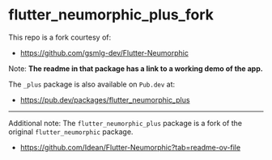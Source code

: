 # flutter_neumorphic_plus_fork

This repo is a fork courtesy of: 

* https://github.com/gsmlg-dev/Flutter-Neumorphic

Note: **The readme in that package has a link to a working demo of the app.**

The `_plus` package is also available on `Pub.dev` at:

* https://pub.dev/packages/flutter_neumorphic_plus

-----

Additional note: The `flutter_neumorphic_plus` package is a fork of the original `flutter_neumorphic` package.

* https://github.com/Idean/Flutter-Neumorphic?tab=readme-ov-file
